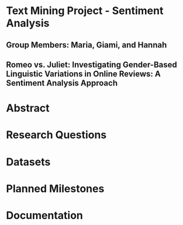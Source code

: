 # Text Mining Project - Sentiment Analysis
## Group Members: Maria, Giami, and Hannah 

## Romeo vs. Juliet: Investigating Gender-Based Linguistic Variations in Online Reviews: A Sentiment Analysis Approach

# Abstract 

# Research Questions 

# Datasets 

# Planned Milestones 

# Documentation
